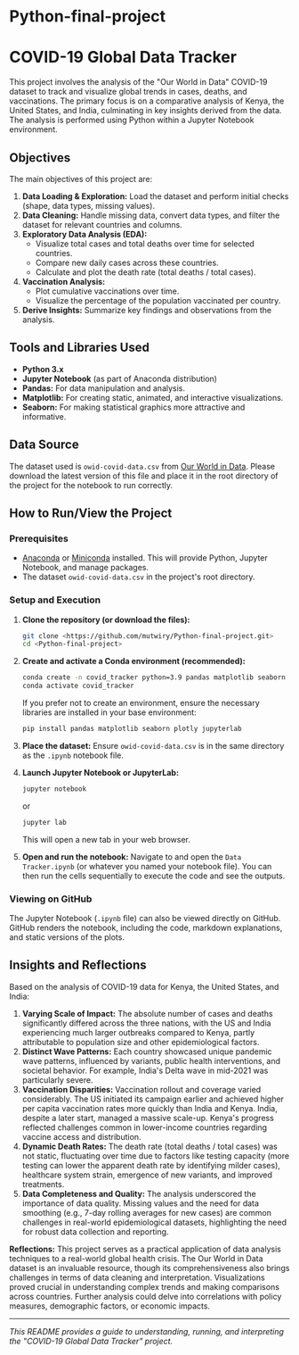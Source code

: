 # Python-final-project

# COVID-19 Global Data Tracker

This project involves the analysis of the "Our World in Data" COVID-19 dataset to track and visualize global trends in cases, deaths, and vaccinations. The primary focus is on a comparative analysis of Kenya, the United States, and India, culminating in key insights derived from the data. The analysis is performed using Python within a Jupyter Notebook environment.

## Objectives

The main objectives of this project are:

1.  **Data Loading & Exploration:** Load the dataset and perform initial checks (shape, data types, missing values).
2.  **Data Cleaning:** Handle missing data, convert data types, and filter the dataset for relevant countries and columns.
3.  **Exploratory Data Analysis (EDA):**
    *   Visualize total cases and total deaths over time for selected countries.
    *   Compare new daily cases across these countries.
    *   Calculate and plot the death rate (total deaths / total cases).
4.  **Vaccination Analysis:**
    *   Plot cumulative vaccinations over time.
    *   Visualize the percentage of the population vaccinated per country.
5.  **Derive Insights:** Summarize key findings and observations from the analysis.


## Tools and Libraries Used

*   **Python 3.x**
*   **Jupyter Notebook** (as part of Anaconda distribution)
*   **Pandas:** For data manipulation and analysis.
*   **Matplotlib:** For creating static, animated, and interactive visualizations.
*   **Seaborn:** For making statistical graphics more attractive and informative.


## Data Source

The dataset used is `owid-covid-data.csv` from [Our World in Data](https://github.com/owid/covid-19-data/tree/master/public/data).
Please download the latest version of this file and place it in the root directory of the project for the notebook to run correctly.

## How to Run/View the Project

### Prerequisites

*   [Anaconda](https://www.anaconda.com/products/distribution) or [Miniconda](https://docs.conda.io/en/latest/miniconda.html) installed. This will provide Python, Jupyter Notebook, and manage packages.
*   The dataset `owid-covid-data.csv` in the project's root directory.

### Setup and Execution

1.  **Clone the repository (or download the files):**
    ```bash
    git clone <https://github.com/mutwiry/Python-final-project.git>
    cd <Python-final-project>
    ```

2.  **Create and activate a Conda environment (recommended):**
    ```bash
    conda create -n covid_tracker python=3.9 pandas matplotlib seaborn plotly -y
    conda activate covid_tracker
    ```
    If you prefer not to create an environment, ensure the necessary libraries are installed in your base environment:
    ```bash
    pip install pandas matplotlib seaborn plotly jupyterlab
    ```

3.  **Place the dataset:**
    Ensure `owid-covid-data.csv` is in the same directory as the `.ipynb` notebook file.

4.  **Launch Jupyter Notebook or JupyterLab:**
    ```bash
    jupyter notebook
    ```
    or
    ```bash
    jupyter lab
    ```
    This will open a new tab in your web browser.

5.  **Open and run the notebook:**
    Navigate to and open the `Data Tracker.ipynb` (or whatever you named your notebook file). You can then run the cells sequentially to execute the code and see the outputs.

### Viewing on GitHub

The Jupyter Notebook (`.ipynb` file) can also be viewed directly on GitHub. GitHub renders the notebook, including the code, markdown explanations, and static versions of the plots.

## Insights and Reflections

Based on the analysis of COVID-19 data for Kenya, the United States, and India:

1.  **Varying Scale of Impact:** The absolute number of cases and deaths significantly differed across the three nations, with the US and India experiencing much larger outbreaks compared to Kenya, partly attributable to population size and other epidemiological factors.
2.  **Distinct Wave Patterns:** Each country showcased unique pandemic wave patterns, influenced by variants, public health interventions, and societal behavior. For example, India's Delta wave in mid-2021 was particularly severe.
3.  **Vaccination Disparities:** Vaccination rollout and coverage varied considerably. The US initiated its campaign earlier and achieved higher per capita vaccination rates more quickly than India and Kenya. India, despite a later start, managed a massive scale-up. Kenya's progress reflected challenges common in lower-income countries regarding vaccine access and distribution.
4.  **Dynamic Death Rates:** The death rate (total deaths / total cases) was not static, fluctuating over time due to factors like testing capacity (more testing can lower the apparent death rate by identifying milder cases), healthcare system strain, emergence of new variants, and improved treatments.
5.  **Data Completeness and Quality:** The analysis underscored the importance of data quality. Missing values and the need for data smoothing (e.g., 7-day rolling averages for new cases) are common challenges in real-world epidemiological datasets, highlighting the need for robust data collection and reporting.

**Reflections:**
This project serves as a practical application of data analysis techniques to a real-world global health crisis. The Our World in Data dataset is an invaluable resource, though its comprehensiveness also brings challenges in terms of data cleaning and interpretation. Visualizations proved crucial in understanding complex trends and making comparisons across countries. Further analysis could delve into correlations with policy measures, demographic factors, or economic impacts.

---

*This README provides a guide to understanding, running, and interpreting the "COVID-19 Global Data Tracker" project.*
